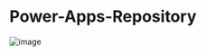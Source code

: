 # Power-Apps-Repository
![image](https://github.com/user-attachments/assets/3f34a2c9-4a0c-47ce-a7d0-4db5435ed5af)
